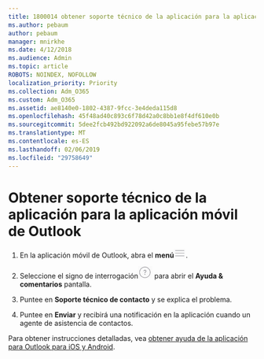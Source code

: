 ```yaml
---
title: 1800014 obtener soporte técnico de la aplicación para la aplicación móvil de Outlook
ms.author: pebaum
author: pebaum
manager: mnirkhe
ms.date: 4/12/2018
ms.audience: Admin
ms.topic: article
ROBOTS: NOINDEX, NOFOLLOW
localization_priority: Priority
ms.collection: Adm_O365
ms.custom: Adm_O365
ms.assetid: ae8140e0-1802-4387-9fcc-3e4deda115d8
ms.openlocfilehash: 45f48ad40c893c6f78d42a0c8bb1e8f4df610e0b
ms.sourcegitcommit: 5dee2fcb492bd922092a6de8045a95febe57b97e
ms.translationtype: MT
ms.contentlocale: es-ES
ms.lasthandoff: 02/06/2019
ms.locfileid: "29758649"
---
```

# <a name="get-in-app-support-for-the-outlook-mobile-app"></a>Obtener soporte técnico de la aplicación para la aplicación móvil de Outlook

1. En la aplicación móvil de Outlook, abra el **menú**![el menú botón de](media/265b9089-9630-42dd-a244-d9a412d8fe47.png).
    
2. Seleccione el signo de interrogación![botón de la Ayuda de la](media/3b8cbf5a-6ced-4d79-b53c-fa82045c3e25.png) para abrir el **Ayuda &amp; comentarios** pantalla. 
    
3. Puntee en **Soporte técnico de contacto** y se explica el problema. 
    
4. Puntee en **Enviar** y recibirá una notificación en la aplicación cuando un agente de asistencia de contactos. 
    
Para obtener instrucciones detalladas, vea [obtener ayuda de la aplicación para Outlook para iOS y Android](https://support.office.com/article/218a22d1-9fa5-4889-b689-de1c63493243.aspx#ID0EAABAAA=Contact_Support).
  

